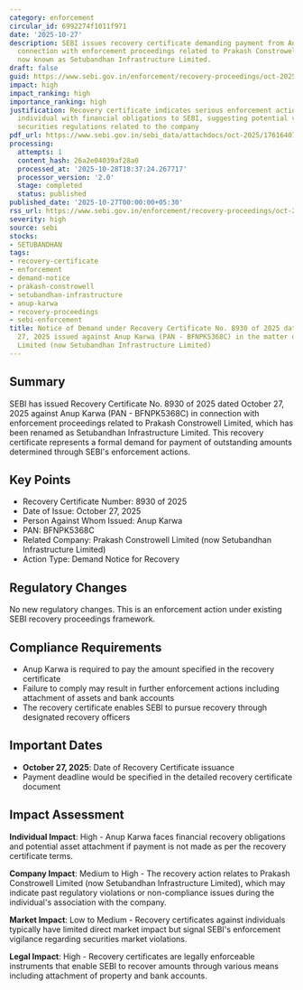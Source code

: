 ```yaml
---
category: enforcement
circular_id: 6992274f1011f971
date: '2025-10-27'
description: SEBI issues recovery certificate demanding payment from Anup Karwa in
  connection with enforcement proceedings related to Prakash Constrowell Limited,
  now known as Setubandhan Infrastructure Limited.
draft: false
guid: https://www.sebi.gov.in/enforcement/recovery-proceedings/oct-2025/notice-of-demand-under-recovery-certificate-no-8930-of-2025-dated-october-27-2025-issued-against-anup-karwa-pan-bfnpk5368c-in-the-matter-of-prakash-constrowell-limited-now-setubandhan-infrastru-_97488.html
impact: high
impact_ranking: high
importance_ranking: high
justification: Recovery certificate indicates serious enforcement action against an
  individual with financial obligations to SEBI, suggesting potential violation of
  securities regulations related to the company
pdf_url: https://www.sebi.gov.in/sebi_data/attachdocs/oct-2025/1761640746187.pdf
processing:
  attempts: 1
  content_hash: 26a2e04039af28a0
  processed_at: '2025-10-28T18:37:24.267717'
  processor_version: '2.0'
  stage: completed
  status: published
published_date: '2025-10-27T00:00:00+05:30'
rss_url: https://www.sebi.gov.in/enforcement/recovery-proceedings/oct-2025/notice-of-demand-under-recovery-certificate-no-8930-of-2025-dated-october-27-2025-issued-against-anup-karwa-pan-bfnpk5368c-in-the-matter-of-prakash-constrowell-limited-now-setubandhan-infrastru-_97488.html
severity: high
source: sebi
stocks:
- SETUBANDHAN
tags:
- recovery-certificate
- enforcement
- demand-notice
- prakash-constrowell
- setubandhan-infrastructure
- anup-karwa
- recovery-proceedings
- sebi-enforcement
title: Notice of Demand under Recovery Certificate No. 8930 of 2025 dated October
  27, 2025 issued against Anup Karwa (PAN - BFNPK5368C) in the matter of Prakash Constrowell
  Limited (now Setubandhan Infrastructure Limited)
---
```


## Summary

SEBI has issued Recovery Certificate No. 8930 of 2025 dated October 27, 2025 against Anup Karwa (PAN - BFNPK5368C) in connection with enforcement proceedings related to Prakash Constrowell Limited, which has been renamed as Setubandhan Infrastructure Limited. This recovery certificate represents a formal demand for payment of outstanding amounts determined through SEBI's enforcement actions.

## Key Points

- Recovery Certificate Number: 8930 of 2025
- Date of Issue: October 27, 2025
- Person Against Whom Issued: Anup Karwa
- PAN: BFNPK5368C
- Related Company: Prakash Constrowell Limited (now Setubandhan Infrastructure Limited)
- Action Type: Demand Notice for Recovery

## Regulatory Changes

No new regulatory changes. This is an enforcement action under existing SEBI recovery proceedings framework.

## Compliance Requirements

- Anup Karwa is required to pay the amount specified in the recovery certificate
- Failure to comply may result in further enforcement actions including attachment of assets and bank accounts
- The recovery certificate enables SEBI to pursue recovery through designated recovery officers

## Important Dates

- **October 27, 2025**: Date of Recovery Certificate issuance
- Payment deadline would be specified in the detailed recovery certificate document

## Impact Assessment

**Individual Impact**: High - Anup Karwa faces financial recovery obligations and potential asset attachment if payment is not made as per the recovery certificate terms.

**Company Impact**: Medium to High - The recovery action relates to Prakash Constrowell Limited (now Setubandhan Infrastructure Limited), which may indicate past regulatory violations or non-compliance issues during the individual's association with the company.

**Market Impact**: Low to Medium - Recovery certificates against individuals typically have limited direct market impact but signal SEBI's enforcement vigilance regarding securities market violations.

**Legal Impact**: High - Recovery certificates are legally enforceable instruments that enable SEBI to recover amounts through various means including attachment of property and bank accounts.